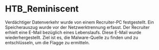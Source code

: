 # HTB_Reminiscent
Verdächtiger Datenverkehr wurde von einem Recruiter-PC festgestellt. Ein Speicherauszug wurde vor der Netzwerktrennung erfasst. Der Recruiter erhielt eine E-Mail bezüglich eines Lebenslaufs. Diese E-Mail wurde wiederhergestellt. Ziel ist es, die Malware-Quelle zu finden und zu entschlüsseln, um die Flagge zu ermitteln.
